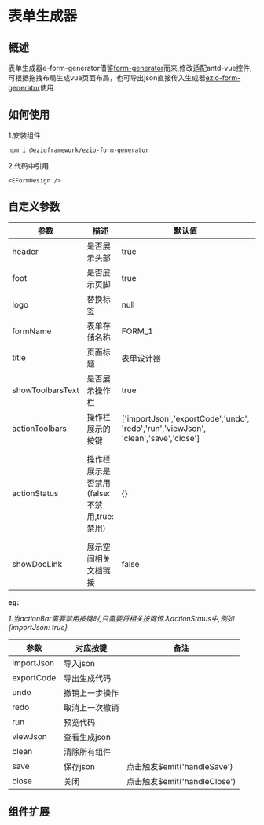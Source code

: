 # 表单生成器

## 概述

表单生成器e-form-generator借鉴[form-generator]()而来,修改适配antd-vue控件,
可根据拖拽布局生成vue页面布局，也可导出json直接传入生成器[ezio-form-generator]()使用

## 如何使用
1.安装组件
```
npm i @ezioframework/ezio-form-generator
```
2.代码中引用
```
<EFormDesign />
```

## 自定义参数
| 参数              | 描述   | 默认值  | 可选类型 |
| --------------   | ----   |  ----   | ----  |
| header           | 是否展示头部   | true  | boolean |
| foot             | 是否展示页脚  | true  |  boolean |
| logo             | 替换标签   | null  | 
| formName         | 表单存储名称  | FORM_1  | String |
| title            | 页面标题  | 表单设计器  | String |
| showToolbarsText | 是否展示操作栏  | true  | boolean |
| actionToolbars   | 操作栏展示的按键 | ['importJson','exportCode','undo',<br>'redo','run','viewJson',<br>'clean','save','close']| Array |
| actionStatus     | 操作栏展示是否禁用(false:不禁用,true:禁用)   | {}| importJson: false,exportCode: false,undo: false,redo: false,run: false,viewJson: false,<br>clean: false,save: false,close: false |
| showDocLink      | 展示空间相关文档链接  | false  | boolean |

**eg:**

*1.当actionBar需要禁用按键时,只需要将相关按键传入actionStatus中,例如{importJson: true}*

| 参数 | 对应按键 | 备注 |
| ----- | ----- | ---- |
| importJson | 导入json | |
| exportCode | 导出生成代码 | |
| undo | 撤销上一步操作 |
| redo | 取消上一次撤销 |
| run | 预览代码 |
| viewJson | 查看生成json |
| clean | 清除所有组件 |
| save | 保存json | 点击触发$emit('handleSave') |
| close | 关闭 | 点击触发$emit('handleClose') |

## 组件扩展

